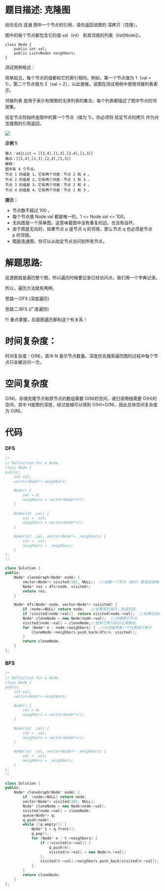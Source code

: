 # 题目描述:  克隆图

给你无向 连通 图中一个节点的引用，请你返回该图的 深拷贝（克隆）。

图中的每个节点都包含它的值 val（int） 和其邻居的列表（list[Node]）。
```
class Node {
    public int val;
    public List<Node> neighbors;
}
```

测试用例格式：

简单起见，每个节点的值都和它的索引相同。例如，第一个节点值为 1（val = 1），第二个节点值为 2（val = 2），以此类推。该图在测试用例中使用邻接列表表示。

邻接列表 是用于表示有限图的无序列表的集合。每个列表都描述了图中节点的邻居集。

给定节点将始终是图中的第一个节点（值为 1）。你必须将 给定节点的拷贝 作为对克隆图的引用返回。

![](https://assets.leetcode-cn.com/aliyun-lc-upload/uploads/2020/02/01/133_clone_graph_question.png)

**示例 1:**
```
输入：adjList = [[2,4],[1,3],[2,4],[1,3]]
输出：[[2,4],[1,3],[2,4],[1,3]]
解释：
图中有 4 个节点。
节点 1 的值是 1，它有两个邻居：节点 2 和 4 。
节点 2 的值是 2，它有两个邻居：节点 1 和 3 。
节点 3 的值是 3，它有两个邻居：节点 2 和 4 。
节点 4 的值是 4，它有两个邻居：节点 1 和 3 。
```

**提示：**
- 节点数不超过 100 。
- 每个节点值 Node.val 都是唯一的，1 <= Node.val <= 100。
- 无向图是一个简单图，这意味着图中没有重复的边，也没有自环。
- 由于图是无向的，如果节点 p 是节点 q 的邻居，那么节点 q 也必须是节点 p 的邻居。
- 图是连通图，你可以从给定节点访问到所有节点。
  
# 解题思路:
这道题就是遍历整个图，所以遍历时候要记录已经访问点，我们用一个字典记录。

所以，遍历方法就有两种。

思路一:DFS (深度遍历)

思路二:BFS (广度遍历)

!!! 重点掌握，后面图遍历都和这个有关系！


# 时间复杂度：
时间复杂度：O(N)，其中 N 表示节点数量。深度优先搜索遍历图的过程中每个节点只会被访问一次。
# 空间复杂度
O(N)。存储克隆节点和原节点的数组需要 O(N)的空间，递归调用栈需要 O(H)的空间，其中 H是图的深度，经过放缩可以得到 O(H)=O(N)，因此总体空间复杂度为 O(N)。
  
# 代码

### DFS
```c++
/*
// Definition for a Node.
class Node {
public:
    int val;
    vector<Node*> neighbors;
    
    Node() {
        val = 0;
        neighbors = vector<Node*>();
    }
    
    Node(int _val) {
        val = _val;
        neighbors = vector<Node*>();
    }
    
    Node(int _val, vector<Node*> _neighbors) {
        val = _val;
        neighbors = _neighbors;
    }
};
*/

class Solution {
public:
    Node* cloneGraph(Node* node) {
        vector<Node*> visited(101, NULL);  //创建一个节点（指针）数组记录每个拷贝过的节点
        Node* res = dfs(node, visited);
        return res;
    }

    Node* dfs(Node* node, vector<Node*> &visited) {
        if (node==NULL) return node;   //如果是空指针，则返回空
        if (visited[node->val])  return visited[node->val];  //如果已经被拷贝过，则可以直接返回数组记录的那个指针
        Node* cloneNode = new Node(node->val);  //创建拷贝节点
        visited[node->val] = cloneNode;//更新已拷贝指针记录数组
        for (Node* n : node->neighbors) {  //对邻接表每一个元素进行拷贝
            cloneNode->neighbors.push_back(dfs(n, visited));
        }
        return cloneNode;
    }
};
```
### BFS
```c++
/*
// Definition for a Node.
class Node {
public:
    int val;
    vector<Node*> neighbors;
    
    Node() {
        val = 0;
        neighbors = vector<Node*>();
    }
    
    Node(int _val) {
        val = _val;
        neighbors = vector<Node*>();
    }
    
    Node(int _val, vector<Node*> _neighbors) {
        val = _val;
        neighbors = _neighbors;
    }
};
*/

class Solution {
public:
    Node* cloneGraph(Node* node) {
        if  (node==NULL) return node;
        vector<Node*> visited(101, NULL);
        Node* cloneNode = new Node(node->val);
        visited[node->val] = cloneNode;
        queue<Node*> q;
        q.push(node);
        while (!q.empty()) {
            Node* t = q.front();
            q.pop();
            for (Node* n : t->neighbors) {
                if (!visited[n->val]) {
                    q.push(n);
                    visited[n->val] = new Node(n->val);
                };
                visited[t->val]->neighbors.push_back(visited[n->val]);
            }
        }
        return cloneNode;
    }
};
```
